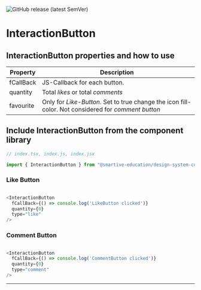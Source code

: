 ![GitHub release (latest SemVer)](https://img.shields.io/github/v/release/smartive-education/design-system-component-library-yeahyeahyeah)
# InteractionButton
## InteractionButton properties and how to use
| Property|Description|
|-|-|
|fCallBack|JS-Callback for each button.|
|quantity|Total *likes* or total *comments*|
|favourite|Only for *Like-Button*. Set to true change the icon fill-color. Not considered for *comment button*|


## Include InteractionButton from the component library

```js
// index.tsx, index.js, index.jsx

import { InteractionButton } from "@smartive-education/design-system-component-library-yeahyeahyeah"

```

### Like Button
```js

<InteractionButton
  fCallBack={() => console.log('LikeButton clicked')}
  quantity={0}
  type="like"
/>

```

### Comment Button
```js

<InteractionButton
  fCallBack={() => console.log('CommentButton clicked')}
  quantity={0}
  type="comment"
/>

```
<hr />